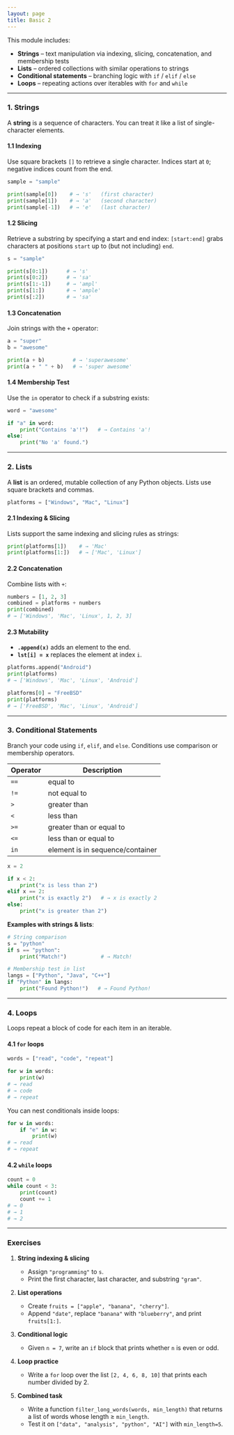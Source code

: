 ```yaml
---
layout: page
title: Basic 2
---
```


This module includes:

- **Strings** – text manipulation via indexing, slicing, concatenation, and membership tests  
- **Lists** – ordered collections with similar operations to strings  
- **Conditional statements** – branching logic with `if` / `elif` / `else`  
- **Loops** – repeating actions over iterables with `for` and `while`  

---

### 1. Strings

A **string** is a sequence of characters. You can treat it like a list of single-character elements.

#### 1.1 Indexing  
Use square brackets `[]` to retrieve a single character. Indices start at `0`; negative indices count from the end.

```python
sample = "sample"

print(sample[0])    # → 's'   (first character)
print(sample[1])    # → 'a'   (second character)
print(sample[-1])   # → 'e'   (last character)
````

#### 1.2 Slicing

Retrieve a substring by specifying a start and end index: `[start:end]` grabs characters at positions `start` up to (but not including) `end`.

```python
s = "sample"

print(s[0:1])      # → 's'
print(s[0:2])      # → 'sa'
print(s[1:-1])     # → 'ampl'
print(s[1:])       # → 'ample'
print(s[:2])       # → 'sa'
```

#### 1.3 Concatenation

Join strings with the `+` operator:

```python
a = "super"
b = "awesome"

print(a + b)         # → 'superawesome'
print(a + " " + b)   # → 'super awesome'
```

#### 1.4 Membership Test

Use the `in` operator to check if a substring exists:

```python
word = "awesome"

if "a" in word:
    print("Contains 'a'!")   # → Contains 'a'!
else:
    print("No 'a' found.")
```

---

### 2. Lists

A **list** is an ordered, mutable collection of any Python objects. Lists use square brackets and commas.

```python
platforms = ["Windows", "Mac", "Linux"]
```

#### 2.1 Indexing & Slicing

Lists support the same indexing and slicing rules as strings:

```python
print(platforms[1])    # → 'Mac'
print(platforms[1:])   # → ['Mac', 'Linux']
```

#### 2.2 Concatenation

Combine lists with `+`:

```python
numbers = [1, 2, 3]
combined = platforms + numbers
print(combined)
# → ['Windows', 'Mac', 'Linux', 1, 2, 3]
```

#### 2.3 Mutability

* **`.append(x)`** adds an element to the end.
* **`lst[i] = x`** replaces the element at index `i`.

```python
platforms.append("Android")
print(platforms)
# → ['Windows', 'Mac', 'Linux', 'Android']

platforms[0] = "FreeBSD"
print(platforms)
# → ['FreeBSD', 'Mac', 'Linux', 'Android']
```

---

### 3. Conditional Statements

Branch your code using `if`, `elif`, and `else`. Conditions use comparison or membership operators.

| Operator | Description                      |
| -------- | -------------------------------- |
| `==`     | equal to                         |
| `!=`     | not equal to                     |
| `>`      | greater than                     |
| `<`      | less than                        |
| `>=`     | greater than or equal to         |
| `<=`     | less than or equal to            |
| `in`     | element is in sequence/container |

```python
x = 2

if x < 2:
    print("x is less than 2")
elif x == 2:
    print("x is exactly 2")   # → x is exactly 2
else:
    print("x is greater than 2")
```

**Examples with strings & lists**:

```python
# String comparison
s = "python"
if s == "python":
    print("Match!")           # → Match!

# Membership test in list
langs = ["Python", "Java", "C++"]
if "Python" in langs:
    print("Found Python!")   # → Found Python!
```

---

### 4. Loops

Loops repeat a block of code for each item in an iterable.

#### 4.1 `for` loops

```python
words = ["read", "code", "repeat"]

for w in words:
    print(w)
# → read
# → code
# → repeat
```

You can nest conditionals inside loops:

```python
for w in words:
    if "e" in w:
        print(w)
# → read
# → repeat
```

#### 4.2 `while` loops

```python
count = 0
while count < 3:
    print(count)
    count += 1
# → 0
# → 1
# → 2
```

---

### Exercises

1. **String indexing & slicing**

   * Assign `"programming"` to `s`.
   * Print the first character, last character, and substring `"gram"`.

2. **List operations**

   * Create `fruits = ["apple", "banana", "cherry"]`.
   * Append `"date"`, replace `"banana"` with `"blueberry"`, and print `fruits[1:]`.

3. **Conditional logic**

   * Given `n = 7`, write an `if` block that prints whether `n` is even or odd.

4. **Loop practice**

   * Write a `for` loop over the list `[2, 4, 6, 8, 10]` that prints each number divided by 2.

5. **Combined task**

   * Write a function `filter_long_words(words, min_length)` that returns a list of words whose length ≥ `min_length`.
   * Test it on `["data", "analysis", "python", "AI"]` with `min_length=5`.
